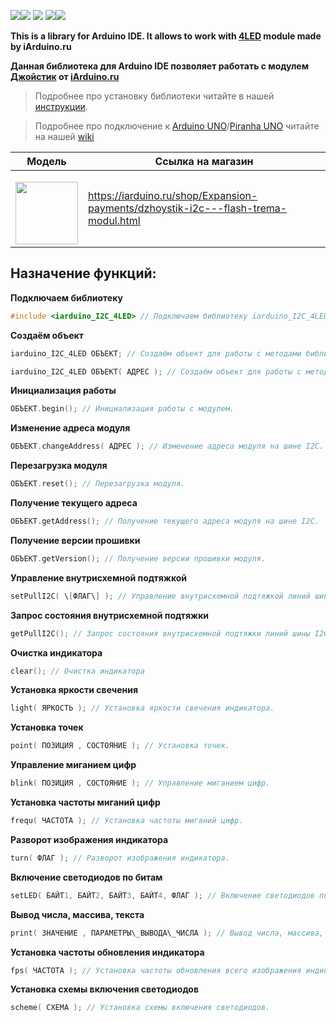 [![](https://iarduino.ru/img/logo.svg)](https://iarduino.ru)[![](https://wiki.iarduino.ru/img/git-shop.svg?3)](https://iarduino.ru) [![](https://wiki.iarduino.ru/img/git-wiki.svg?2)](https://wiki.iarduino.ru) [![](https://wiki.iarduino.ru/img/git-lesson.svg?2)](https://lesson.iarduino.ru)[![](https://wiki.iarduino.ru/img/git-forum.svg?2)](http://forum.trema.ru)

**This is a library for Arduino IDE. It allows to work with [4LED](https://iarduino.ru/shop/Expansion-payments/dzhoystik-i2c---flash-trema-modul.html) module made by iArduino.ru**

**Данная библиотека для Arduino IDE позволяет работать с модулем [Джойстик](https://iarduino.ru/shop/Expansion-payments/dzhoystik-i2c---flash-trema-modul.html) от [iArduino.ru](https://iarduino.ru)**

> Подробнее про установку библиотеки читайте в нашей [инструкции](https://wiki.iarduino.ru/page/Installing_libraries/).

> Подробнее про подключение к [Arduino UNO](https://iarduino.ru/shop/boards/arduino-uno-r3.html)/[Piranha UNO](https://iarduino.ru/shop/boards/piranha-uno-r3.html) читайте на нашей [wiki](https://wiki.iarduino.ru/page/joystick-i2c/#h3_3)


| Модель | Ссылка на магазин |
|---|---|
| <p></p> <img src="https://wiki.iarduino.ru/img/resources/1312/1312.svg" width="100px"></img>| https://iarduino.ru/shop/Expansion-payments/dzhoystik-i2c---flash-trema-modul.html |

## Назначение функций:

**Подключаем библиотеку**

```C++
#include <iarduino_I2C_4LED> // Подключаем библиотеку iarduino_I2C_4LED для работы с модулем.
```

**Создаём объект**

```C++
iarduino_I2C_4LED ОБЪЕКТ; // Создаём объект для работы с методами библиотеки без указания адреса модуля на шине I2C.

iarduino_I2C_4LED ОБЪЕКТ( АДРЕС ); // Создаём объект для работы с методами библиотеки указывая адрес модуля на шине I2C.
```

**Инициализация работы**

```C++
ОБЪЕКТ.begin(); // Инициализация работы с модулем.
```

**Изменение адреса модуля**

```C++
ОБЪЕКТ.changeAddress( АДРЕС ); // Изменение адреса модуля на шине I2C.
```

**Перезагрузка модуля**

```C++
ОБЪЕКТ.reset(); // Перезагрузка модуля.
```

**Получение текущего адреса**

```C++
ОБЪЕКТ.getAddress(); // Получение текущего адреса модуля на шине I2C.
```

**Получение версии прошивки**

```C++
ОБЪЕКТ.getVersion(); // Получение версии прошивки модуля.
```

**Управление внутрисхемной подтяжкой**

```C++
setPullI2C( \[ФЛАГ\] ); // Управление внутрисхемной подтяжкой линий шины I2C.
```

**Запрос состояния внутрисхемной подтяжки**

```C++
getPullI2C(); // Запрос состояния внутрисхемной подтяжки линий шины I2C.
```

**Очистка индикатора**

```C++
clear(); // Очистка индикатора
```

**Установка яркости свечения**

```C++
light( ЯРКОСТЬ ); // Установка яркости свечения индикатора.
```

**Установка точек**

```C++
point( ПОЗИЦИЯ , СОСТОЯНИЕ ); // Установка точек.
```

**Управление миганием цифр**

```C++
blink( ПОЗИЦИЯ , СОСТОЯНИЕ ); // Управление миганием цифр.
```

**Установка частоты миганий цифр**

```C++
frequ( ЧАСТОТА ); // Установка частоты миганий цифр.
```

**Разворот изображения индикатора**

```C++
turn( ФЛАГ ); // Разворот изображения индикатора.
```

**Включение светодиодов по битам**

```C++
setLED( БАЙТ1, БАЙТ2, БАЙТ3, БАЙТ4, ФЛАГ ); // Включение светодиодов по битам.
```

**Вывод числа, массива, текста**

```C++
print( ЗНАЧЕНИЕ , ПАРАМЕТРЫ\_ВЫВОДА\_ЧИСЛА ); // Вывод числа, массива, текста.
```

**Установка частоты обновления индикатора**

```C++
fps( ЧАСТОТА ); // Установка частоты обновления всего изображения индикатора.
```

**Установка схемы включения светодиодов**

```C++
scheme( СХЕМА ); // Установка схемы включения светодиодов.
```
